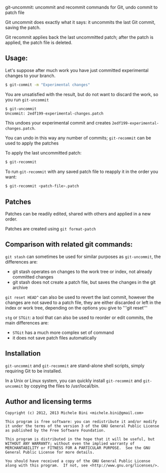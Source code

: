 git-uncommit: uncommit and recommit commands for Git, undo commit to patch file

Git uncommit does exactly what it says: it uncommits the last Git commit, saving the patch.

Git recommit applies back the last uncommitted patch; after the patch is applied, the patch file is deleted.

## Usage:

Let's suppose after much work you have just committed experimental changes to your branch.

````sh
$ git-commit -m "Experimental changes"
````

You are unsatisfied with the result, but do not want to discard the work, so you run ```git-uncommit```


````sh
$ git-uncommit
Uncommit: 2edf199-experimental-changes.patch
````

This undoes your experimental commit and creates ```2edf199-experimental-changes.patch```.

You can undo in this way any number of commits; ```git-recommit``` can be used to apply the patches

To apply the last uncommitted patch:


````sh
$ git-recommit
````

To run ```git-recommit``` with any saved patch file to reapply it in the order you want:

````sh
$ git-recommit <patch-file>.patch
````

## Patches

Patches can be readily edited, shared with others and applied in a new order.

Patches are created using ```git format-patch```

## Comparison with related git commands:

```git stash``` can sometimes be used for similar purposes as ```git-uncommit```, the differences are:
* git stash operates on changes to the work tree or index, not already committed changes
* git stash does not create a patch file, but saves the changes in the git archive

```git reset HEAD^``` can also be used to revert the last commit, however the changes are not saved to a patch file, they are either discarded or left in the index or work tree, depending on the options you give to '''git reset'''

```stg``` or ```STGit```: a tool that can also be used to reorder or edit commits, the main differences are:
* ```STGit``` has a much more complex set of command
* it does not save patch files automatically

## Installation

```git-uncommit``` and ```git-recommit``` are stand-alone shell scripts, simply requiring Git to be installed.

In a Unix or Linux system, you can quickly install ```git-recommit``` and ```git-uncommit``` by copying the files to /usr/local/bin.

## Author and licensing terms

````
Copyright (c) 2012, 2013 Michele Bini <michele.bini@gmail.com>

This program is free software: you can redistribute it and/or modify
it under the terms of the version 3 of the GNU General Public License
as published by the Free Software Foundation.

This program is distributed in the hope that it will be useful, but
WITHOUT ANY WARRANTY; without even the implied warranty of
MERCHANTABILITY or FITNESS FOR A PARTICULAR PURPOSE.  See the GNU
General Public License for more details.

You should have received a copy of the GNU General Public License
along with this program.  If not, see <http://www.gnu.org/licenses/>.
````
